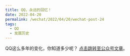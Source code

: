 ```yaml
---
title: QQ，永远的回忆！
date: 2022-04-20
permalink: /wechat/2022/04/20/wechat-post-24
tags:
  - QQ
  - 发展历史
---
```


QQ这么多年的变化，你知道多少呢？ [点击跳转至公众号文章](http://mp.weixin.qq.com/s?__biz=MzkxNjM0MzQ0MQ==&mid=2247484029&idx=1&sn=7fea76b88c9fd05e6ef0259cbe9020b0&chksm=c1501d83f6279495f674f24c48baefd5768b2ff2f6e8c13ff53b4b67403f1a7f53ff0c70a071#rd)。